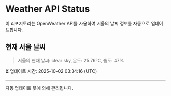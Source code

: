
# Weather API Status

이 리포지토리는 OpenWeather API를 사용하여 서울의 날씨 정보를 자동으로 업데이트합니다.

## 현재 서울 날씨
> 서울의 현재 날씨: clear sky, 온도: 25.76°C, 습도: 47%

⏳ 업데이트 시간: 2025-10-02 03:34:16 (UTC)

---
자동 업데이트 봇에 의해 관리됩니다.
